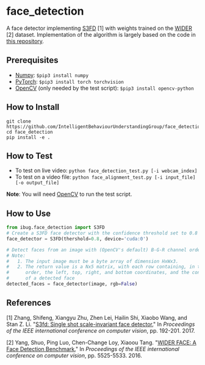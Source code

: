 # face_detection
A face detector implementing [S3FD](http://openaccess.thecvf.com/content_ICCV_2017/papers/Zhang_S3FD_Single_Shot_ICCV_2017_paper.pdf) \[1\] with weights trained on the [WIDER](http://shuoyang1213.me/WIDERFACE/) \[2\] dataset. Implementation of the algorithm is largely based on the code in [this repository](https://github.com/cs-giung/face-detection-pytorch).

## Prerequisites
* [Numpy](https://www.numpy.org/): `$pip3 install numpy`
* [PyTorch](https://pytorch.org/): `$pip3 install torch torchvision`
* [OpenCV](https://opencv.org/) (only needed by the test script): `$pip3 install opencv-python`

## How to Install
```
git clone https://github.com/IntelligentBehaviourUnderstandingGroup/face_detection.git
cd face_detection
pip install -e .
```

## How to Test
* To test on live video: `python face_detection_test.py [-i webcam_index]`
* To test on a video file: `python face_alignment_test.py [-i input_file] [-o output_file]`

__Note__: You will need [OpenCV](https://opencv.org/) to run the test script.

## How to Use
```python
from ibug.face_detection import S3FD
# Create a S3FD face detector with the confidence threshold set to 0.8
face_detector = S3FD(thershold=0.8, device='cuda:0')

# Detect faces from an image with (OpenCV's default) B-G-R channel order
# Note:
#   1. The input image must be a byte array of dimension HxWx3.
#   2. The return value is a Nx5 matrix, with each row containing, in this
#      order, the left, top, right, and bottom coordinates, and the confidence 
#      of a detected face
detected_faces = face_detector(image, rgb=False)
```

## References
\[1\] Zhang, Shifeng, Xiangyu Zhu, Zhen Lei, Hailin Shi, Xiaobo Wang, and Stan Z. Li. "[S3fd: Single shot scale-invariant face detector.](http://openaccess.thecvf.com/content_ICCV_2017/papers/Zhang_S3FD_Single_Shot_ICCV_2017_paper.pdf)" In _Proceedings of the IEEE international conference on computer vision_, pp. 192-201. 2017.

\[2\] Yang, Shuo, Ping Luo, Chen-Change Loy, Xiaoou Tang. "[WIDER FACE: A Face Detection Benchmark.](http://openaccess.thecvf.com/content_cvpr_2016/papers/Yang_WIDER_FACE_A_CVPR_2016_paper.pdf)" In _Proceedings of the IEEE international conference on computer vision_, pp. 5525-5533. 2016.
